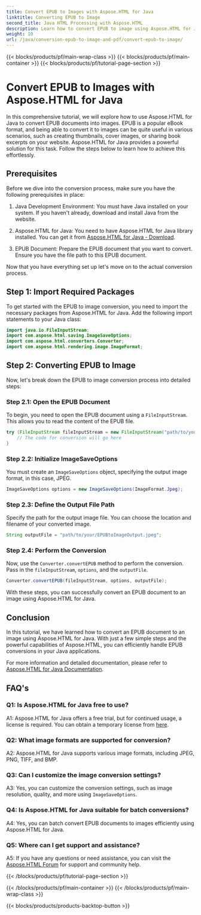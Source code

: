 ```yaml
---
title: Convert EPUB to Images with Aspose.HTML for Java
linktitle: Converting EPUB to Image
second_title: Java HTML Processing with Aspose.HTML
description: Learn how to convert EPUB to image using Aspose.HTML for Java. A simple, step-by-step guide for efficient conversions.
weight: 10
url: /java/conversion-epub-to-image-and-pdf/convert-epub-to-image/
---
```


{{< blocks/products/pf/main-wrap-class >}}
{{< blocks/products/pf/main-container >}}
{{< blocks/products/pf/tutorial-page-section >}}

# Convert EPUB to Images with Aspose.HTML for Java

In this comprehensive tutorial, we will explore how to use Aspose.HTML for Java to convert EPUB documents into images. EPUB is a popular eBook format, and being able to convert it to images can be quite useful in various scenarios, such as creating thumbnails, cover images, or sharing book excerpts on your website. Aspose.HTML for Java provides a powerful solution for this task. Follow the steps below to learn how to achieve this effortlessly.

## Prerequisites

Before we dive into the conversion process, make sure you have the following prerequisites in place:

1. Java Development Environment: You must have Java installed on your system. If you haven't already, download and install Java from the website.

2. Aspose.HTML for Java: You need to have Aspose.HTML for Java library installed. You can get it from [Aspose.HTML for Java - Download](https://releases.aspose.com/html/java/).

3. EPUB Document: Prepare the EPUB document that you want to convert. Ensure you have the file path to this EPUB document.

Now that you have everything set up let's move on to the actual conversion process.

## Step 1: Import Required Packages

To get started with the EPUB to image conversion, you need to import the necessary packages from Aspose.HTML for Java. Add the following import statements to your Java class:

```java
import java.io.FileInputStream;
import com.aspose.html.saving.ImageSaveOptions;
import com.aspose.html.converters.Converter;
import com.aspose.html.rendering.image.ImageFormat;
```

## Step 2: Converting EPUB to Image

Now, let's break down the EPUB to image conversion process into detailed steps:

### Step 2.1: Open the EPUB Document

To begin, you need to open the EPUB document using a `FileInputStream`. This allows you to read the content of the EPUB file.

```java
try (FileInputStream fileInputStream = new FileInputStream("path/to/your/input.epub")) {
    // The code for conversion will go here
}
```

### Step 2.2: Initialize ImageSaveOptions

You must create an `ImageSaveOptions` object, specifying the output image format, in this case, JPEG.

```java
ImageSaveOptions options = new ImageSaveOptions(ImageFormat.Jpeg);
```

### Step 2.3: Define the Output File Path

Specify the path for the output image file. You can choose the location and filename of your converted image.

```java
String outputFile = "path/to/your/EPUBtoImageOutput.jpeg";
```

### Step 2.4: Perform the Conversion

Now, use the `Converter.convertEPUB` method to perform the conversion. Pass in the `fileInputStream`, `options`, and the `outputFile`.

```java
Converter.convertEPUB(fileInputStream, options, outputFile);
```

With these steps, you can successfully convert an EPUB document to an image using Aspose.HTML for Java.

## Conclusion

In this tutorial, we have learned how to convert an EPUB document to an image using Aspose.HTML for Java. With just a few simple steps and the powerful capabilities of Aspose.HTML, you can efficiently handle EPUB conversions in your Java applications.

For more information and detailed documentation, please refer to [Aspose.HTML for Java Documentation](https://reference.aspose.com/html/java/).

## FAQ's

### Q1: Is Aspose.HTML for Java free to use?

A1: Aspose.HTML for Java offers a free trial, but for continued usage, a license is required. You can obtain a temporary license from [here](https://purchase.aspose.com/temporary-license/).

### Q2: What image formats are supported for conversion?

A2: Aspose.HTML for Java supports various image formats, including JPEG, PNG, TIFF, and BMP.

### Q3: Can I customize the image conversion settings?

A3: Yes, you can customize the conversion settings, such as image resolution, quality, and more using `ImageSaveOptions`.

### Q4: Is Aspose.HTML for Java suitable for batch conversions?

A4: Yes, you can batch convert EPUB documents to images efficiently using Aspose.HTML for Java.

### Q5: Where can I get support and assistance?

A5: If you have any questions or need assistance, you can visit the [Aspose.HTML Forum](https://forum.aspose.com/) for support and community help.

{{< /blocks/products/pf/tutorial-page-section >}}

{{< /blocks/products/pf/main-container >}}
{{< /blocks/products/pf/main-wrap-class >}}

{{< blocks/products/products-backtop-button >}}
